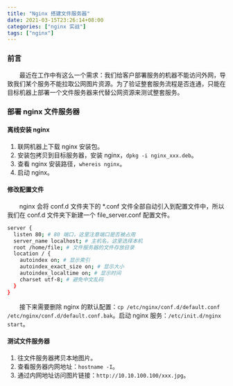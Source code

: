 ```yaml
---
title: "Nginx 搭建文件服务器"
date: 2021-03-15T23:26:14+08:00
categories: ["nginx 实战"]
tags: ["nginx"]
---
```


### 前言

　　最近在工作中有这么一个需求：我们给客户部署服务的机器不能访问外网，导致我们某个服务不能拉取公网图片资源。为了验证整套服务流程是否连通，只能在目标机器上部署一个文件服务器来代替公网资源来测试整套服务。

### 部署 nginx 文件服务器

#### 离线安装 nginx

1. 联网机器上下载 nginx 安装包。
2. 安装包拷贝到目标服务器，安装 nginx，`dpkg -i nginx_xxx.deb`。
3. 查看 nginx 安装路径，`whereis nginx`。
4. 启动 nginx。

#### 修改配置文件

　　nginx 会将 conf.d 文件夹下的 *.conf 文件全部自动引入到配置文件中，所以我们在 conf.d 文件夹下新建一个 file_server.conf 配置文件。

``` bash
server {
  listen 80; # 80 端口，这里注意端口是否被占用
  server_name localhost; # 主机名，这里选择本机
  root /home/file; # 文件服务器的文件存放目录
  location / {
    autoindex on; # 显示索引
    autoindex_exact_size on; # 显示大小
    autoindex_localtime on; # 显示时间
    charset utf-8; # 避免中文乱码
  }
}
```

　　接下来需要删除 nginx 的默认配置：`cp /etc/nginx/conf.d/default.conf /etc/nginx/conf.d/default.conf.bak`。启动 nginx 服务：`/etc/init.d/nginx start`。

#### 测试文件服务器

1. 往文件服务器拷贝本地图片。
2. 查看服务器内网地址：`hostname -I`。
3. 通过内网地址访问图片链接：`http://10.10.100.100/xxx.jpg`。
